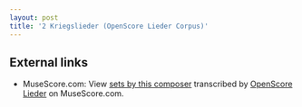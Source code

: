 ```yaml
---
layout: post
title: '2 Kriegslieder (OpenScore Lieder Corpus)'
---
```


## External links

- MuseScore.com: View [sets by this composer] transcribed by [OpenScore Lieder] on MuseScore.com.

[sets by this composer]: https://musescore.com/openscore-lieder-corpus/sets/5106729
[OpenScore Lieder]: https://musescore.com/openscore-lieder-corpus

